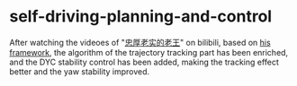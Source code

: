 # self-driving-planning-and-control
After watching the videoes of "[忠厚老实的老王](https://space.bilibili.com/287989852/?spm_id_from=333.999.0.0)" on bilibili, based on [his framework](https://github.com/VincentWong3?tab=repositories), the algorithm of the trajectory tracking part has been enriched, and the DYC stability control has been added, making the tracking effect better and the yaw stability improved.
